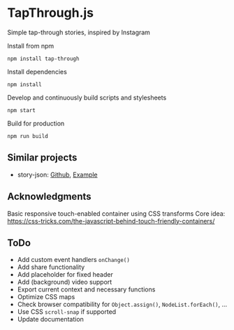 # TapThrough.js

Simple tap-through stories, inspired by Instagram

Install from npm

```
npm install tap-through
```

Install dependencies

```
npm install
```

Develop and continuously build scripts and stylesheets

```
npm start
```

Build for production

```
npm run build
```

## Similar projects
- story-json: [Github](https://github.com/micnews/story-json), [Example](https://mic.com/stories/327/what-happens-in-your-brain-when-you-listen-to-music)

## Acknowledgments
Basic responsive touch-enabled container using CSS transforms
Core idea: https://css-tricks.com/the-javascript-behind-touch-friendly-containers/

## ToDo
- Add custom event handlers `onChange()`
- Add share functionality
- Add placeholder for fixed header
- Add (background) video support
- Export current context and necessary functions
- Optimize CSS maps
- Check browser compatibility for `Object.assign()`, `NodeList.forEach()`, ...
- Use CSS `scroll-snap` if supported
- Update documentation
